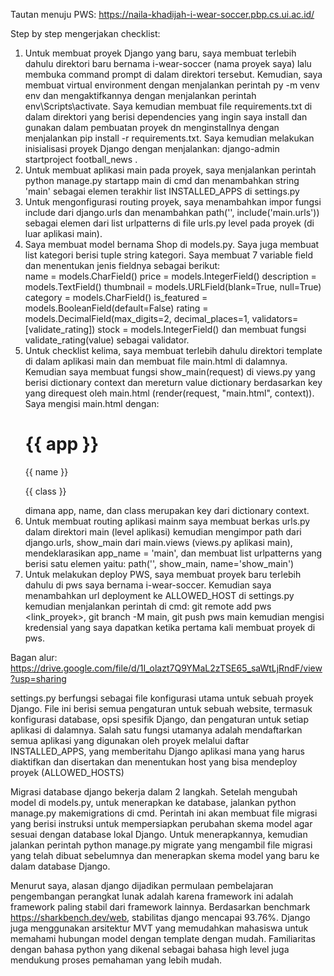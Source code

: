 Tautan menuju PWS: https://naila-khadijah-i-wear-soccer.pbp.cs.ui.ac.id/

Step by step mengerjakan checklist: 
1. Untuk membuat proyek Django yang baru, saya membuat terlebih dahulu direktori baru bernama i-wear-soccer (nama proyek saya) lalu membuka command prompt di dalam direktori tersebut. Kemudian, saya membuat virtual environment dengan menjalankan perintah py -m venv env dan mengaktifkannya dengan menjalankan perintah env\Scripts\activate. Saya kemudian membuat file requirements.txt di dalam direktori yang berisi dependencies yang ingin saya install dan gunakan dalam pembuatan proyek dn menginstallnya dengan menjalankan pip install -r requirements.txt. Saya kemudian melakukan inisialisasi proyek Django dengan menjalankan: django-admin startproject football_news . 
2. Untuk membuat aplikasi main pada proyek, saya menjalankan perintah python manage.py startapp main di cmd dan menambahkan string 'main' sebagai elemen terakhir list INSTALLED_APPS di settings.py
3. Untuk mengonfigurasi routing proyek, saya menambahkan impor fungsi include dari django.urls dan menambahkan path('', include('main.urls')) sebagai elemen dari list urlpatterns di file urls.py level pada proyek (di luar aplikasi main).
4. Saya membuat model bernama Shop di models.py. Saya juga membuat list kategori berisi tuple string kategori. Saya membuat 7 variable field dan menentukan jenis fieldnya sebagai berikut:     
    name = models.CharField()
    price = models.IntegerField()
    description = models.TextField()
    thumbnail = models.URLField(blank=True, null=True)
    category = models.CharField()
    is_featured = models.BooleanField(default=False)
    rating = models.DecimalField(max_digits=2, decimal_places=1, validators=[validate_rating])
    stock = models.IntegerField()
dan membuat fungsi validate_rating(value) sebagai validator.
5. Untuk checklist kelima, saya membuat terlebih dahulu direktori template di dalam aplikasi main dan membuat file main.html di dalamnya. Kemudian saya membuat fungsi show_main(request) di views.py yang berisi dictionary context dan mereturn value dictionary berdasarkan key yang direquest oleh main.html (render(request, "main.html", context)). Saya mengisi main.html dengan: <h1>{{ app }}</h1> <p>{{ name }}</p> <p>{{ class }}</p>
dimana app, name, dan class merupakan key dari dictionary context.
6. Untuk membuat routing aplikasi mainm saya membuat berkas urls.py dalam direktori main (level aplikasi) kemudian mengimpor path dari django.urls, show_main dari main.views (views.py aplikasi main), mendeklarasikan app_name = 'main', dan membuat list urlpatterns yang berisi satu elemen yaitu: path('', show_main, name='show_main')
7. Untuk melakukan deploy PWS, saya membuat proyek baru terlebih dahulu di pws saya bernama i-wear-soccer. Kemudian saya menambahkan url deployment ke ALLOWED_HOST di settings.py kemudian menjalankan perintah di cmd: git remote add pws <link_proyek>, git branch -M main, git push pws main kemudian mengisi kredensial yang saya dapatkan ketika pertama kali membuat proyek di pws.
    
Bagan alur: https://drive.google.com/file/d/1I_olazt7Q9YMaL2zTSE65_saWtLjRndF/view?usp=sharing

settings.py berfungsi sebagai file konfigurasi utama untuk sebuah proyek Django. File ini berisi semua pengaturan untuk sebuah website, termasuk konfigurasi database, opsi spesifik Django, dan pengaturan untuk setiap aplikasi di dalamnya. Salah satu fungsi utamanya adalah mendaftarkan semua aplikasi yang digunakan oleh proyek melalui daftar INSTALLED_APPS, yang memberitahu Django aplikasi mana yang harus diaktifkan dan disertakan dan menentukan host yang bisa mendeploy proyek (ALLOWED_HOSTS)

Migrasi database django bekerja dalam 2 langkah. Setelah mengubah model di models.py, untuk menerapkan ke database, jalankan  python manage.py makemigrations di cmd. Perintah ini akan membuat file migrasi yang berisi instruksi untuk mempersiapkan perubahan skema model agar sesuai dengan database lokal Django. Untuk menerapkannya, kemudian jalankan perintah python manage.py migrate yang mengambil file migrasi yang telah dibuat sebelumnya dan menerapkan skema model yang baru ke dalam database Django.

Menurut saya, alasan django dijadikan permulaan pembelajaran pengembangan perangkat lunak adalah karena framework ini adalah framework paling stabil dari framework lainnya.  Berdasarkan benchmark https://sharkbench.dev/web, stabilitas django mencapai 93.76%. Django juga menggunakan arsitektur MVT yang memudahkan mahasiswa untuk memahami hubungan model dengan template dengan mudah. Familiaritas dengan bahasa python yang dikenal sebagai bahasa high level juga mendukung proses pemahaman yang lebih mudah.